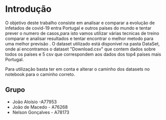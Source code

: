 # Introdução
O objetivo deste trabalho consiste em analisar e comparar a evolução de infetados de covid-19 entra Portugal e outros países do mundo e tentar prever o numero de casos,para isto vamos utilizar várias tecnicas de treino comparar e analisar resultados e tentar encontrar o melhor metodo para uma melhor previsão .
O dataset utilizado está disponível na pasta DataSet, onde aí encontramos o dataset "Download.csv" que contem dados sobre todos os países e 5 csv que correspondem aos dados dos top4 países mais Portugal.

Para utilização basta ter em conta e alterar o caminho dos datasets no notebook para o caminho correto.


## Grupo
- João Aloísio -A77953
- João de Macedo - A76268
- Nelson Gonçalves - A78173
